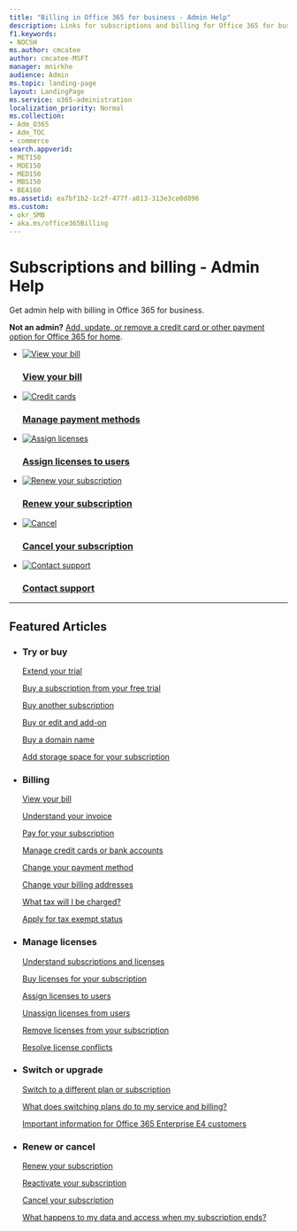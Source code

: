 ```yaml
---
title: "Billing in Office 365 for business - Admin Help"
description: Links for subscriptions and billing for Office 365 for business
f1.keywords:
- NOCSH
ms.author: cmcatee
author: cmcatee-MSFT
manager: mnirkhe
audience: Admin
ms.topic: landing-page
layout: LandingPage
ms.service: o365-administration
localization_priority: Normal
ms.collection: 
- Adm_O365
- Adm_TOC
- commerce
search.appverid:
- MET150
- MOE150
- MED150
- MBS150
- BEA160
ms.assetid: ea7bf1b2-1c2f-477f-a813-313e3ce0d896
ms.custom: 
- okr_SMB
- aka.ms/office365Billing
---
```


# Subscriptions and billing - Admin Help

Get admin help with billing in Office 365 for business.

**Not an admin?** [Add, update, or remove a credit card or other payment option for Office 365 for home](https://support.microsoft.com/help/4026594).

<ul class="panelContent cardsFTitle">
    <li>
        <a href="view-your-bill-or-invoice.md">
        <div class="cardSize">
            <div class="cardPadding">
                <div class="card">
                    <div class="cardImageOuter">
                        <div class="cardImage">
                            <img src="https://docs.microsoft.com/Office/media/icons/bill.svg" alt="View your bill" />
                        </div>
                    </div>
                    <div class="cardText">
                        <h3>View your bill</h3>
                    </div>
                </div>
            </div>
        </div>
        </a>
    </li>
    <li>
        <a href="add-update-or-remove-credit-card-or-bank-account.md">
        <div class="cardSize">
            <div class="cardPadding">
                <div class="card">
                    <div class="cardImageOuter">
                        <div class="cardImage">
                            <img src="https://docs.microsoft.com/office/media/icons/credit-card.svg" alt="Credit cards" />
                        </div>
                    </div>
                    <div class="cardText">
                        <h3>Manage payment methods</h3>
                    </div>
                </div>
            </div>
        </div>
        </a>
    </li>
    <li>
        <a href="assign-licenses-to-users.md">
        <div class="cardSize">
            <div class="cardPadding">
                <div class="card">
                    <div class="cardImageOuter">
                        <div class="cardImage">
                            <img src="https://docs.microsoft.com/office/media/icons/users-people.svg" alt="Assign licenses" />
                        </div>
                    </div>
                    <div class="cardText">
                        <h3>Assign licenses to users</h3>
                    </div>
                </div>
            </div>
        </div>
        </a>
    </li>
</ul>
<ul class="panelContent cardsFTitle">
    <li>
        <a href="renew-your-subscription.md">
        <div class="cardSize">
            <div class="cardPadding">
                <div class="card">
                    <div class="cardImageOuter">
                        <div class="cardImage">
                            <img src="https://docs.microsoft.com/office/media/icons/renew.svg" alt="Renew your subscription" />
                        </div>
                    </div>
                    <div class="cardText">
                        <h3>Renew your subscription</h3>
                    </div>
                </div>
            </div>
        </div>
        </a>
    </li>
    <li>
        <a href="cancel-your-subscription.md">
        <div class="cardSize">
            <div class="cardPadding">
                <div class="card">
                    <div class="cardImageOuter">
                        <div class="cardImage">
                            <img src="https://docs.microsoft.com/office/media/icons/cancel.svg" alt="Cancel" />
                        </div>
                    </div>
                    <div class="cardText">
                        <h3>Cancel your subscription</h3>
                    </div>
                </div>
            </div>
        </div>
        </a>
    </li>
    <li>
        <a href="../contact-support-for-business-products.md">
        <div class="cardSize">
            <div class="cardPadding">
                <div class="card">
                    <div class="cardImageOuter">
                        <div class="cardImage">
                            <img src="https://docs.microsoft.com/office/media/icons/headset.svg" alt="Contact support" />
                        </div>
                    </div>
                    <div class="cardText">
                        <h3>Contact support</h3>
                    </div>
                </div>
            </div>
        </div>
        </a>
    </li>
</ul>

---

<h2>Featured Articles</h2>
<ul class="panelContent cardsW">
    <li>
        <div class="cardSize">
            <div class="cardPadding">
                <div class="card">
                    <div class="cardText">
                        <h3>Try or buy</h3>
                        <p><a href="extend-your-trial.md">Extend your trial</a></p>
                        <p><a href="buy-a-subscription-from-your-free-trial.md">Buy a subscription from your free trial</a></p>
                        <p><a href="buy-another-subscription.md">Buy another subscription</a></p>
                        <p><a href="buy-or-edit-an-add-on.md">Buy or edit and add-on</a></p>
                        <p><a href="../get-help-with-domains/buy-a-domain-name.md">Buy a domain name</a></p>
                        <p><a href="add-storage-space.md">Add storage space for your subscription</a></p>
                    </div>
                </div>
            </div>
        </div>
    </li>
    <li>
        <div class="cardSize">
            <div class="cardPadding">
                <div class="card">
                    <div class="cardText">
                        <h3>Billing</h3>
                        <p><a href="view-your-bill-or-invoice.md">View your bill</a></p>
                        <p><a href="understand-your-invoice.md">Understand your invoice</a></p>
                        <p><a href="pay-for-your-subscription.md">Pay for your subscription</a></p>
                        <p><a href="add-update-or-remove-credit-card-or-bank-account.md">Manage credit cards or bank accounts</a></p>
                        <p><a href="change-payment-method.md">Change your payment method</a></p>
                        <p><a href="change-your-billing-addresses.md">Change your billing addresses</a></p>
                        <p><a href="what-tax-will-i-be-charged.md">What tax will I be charged?</a></p>
                        <p><a href="apply-for-tax-exempt-status.md">Apply for tax exempt status</a></p>
                    </div>
                </div>
            </div>
        </div>
    </li>
    <li>
        <div class="cardSize">
            <div class="cardPadding">
            <div class="card">
                <div class="cardText">
                        <h3>Manage licenses</h3>
                        <p><a href="subscriptions-and-licenses.md">Understand subscriptions and licenses</a></p>
                        <p><a href="buy-licenses.md">Buy licenses for your subscription</a></p>
                        <p><a href="../manage/assign-licenses-to-users.md">Assign licenses to users</a></p>
                        <p><a href="../manage/remove-licenses-from-users.md">Unassign licenses from users</a></p>
                        <p><a href="remove-licenses-from-subscription.md">Remove licenses from your subscription</a></p>
                        <p><a href="resolve-license-conflicts.md">Resolve license conflicts</a></p>
                    </div>
                </div>
            </div>
        </div>
    </li>
    <li>
        <div class="cardSize">
            <div class="cardPadding">
                <div class="card">
                    <div class="cardText">
                        <h3>Switch or upgrade</h3>
                        <p><a href="switch-to-a-different-plan.md">Switch to a different plan or subscription</a></p>
                        <p><a href="what-does-switching-plans-do-to-my-service-and-billing.md">What does switching plans do to my service and billing?</a></p>
                        <p><a href="https://support.office.com/article/f9572348-43a2-43fa-a3d8-3b6c9c042147">Important information for Office 365 Enterprise E4 customers</a></p>
                    </div>
                </div>
            </div>
        </div>
    </li>
    <li>
        <div class="cardSize">
            <div class="cardPadding">
                <div class="card">
                    <div class="cardText">
                        <h3>Renew or cancel</h3>
                        <p><a href="renew-your-subscription.md">Renew your subscription</a></p>
                        <p><a href="reactivate-your-subscription.md">Reactivate your subscription</a></p>
                        <p><a href="cancel-your-subscription.md">Cancel your subscription</a></p>
                        <p><a href="what-if-my-subscription-expires.md">What happens to my data and access when my subscription ends?</a></p>
                    </div>
                </div>
            </div>
        </div> 
    </li>
</ul>